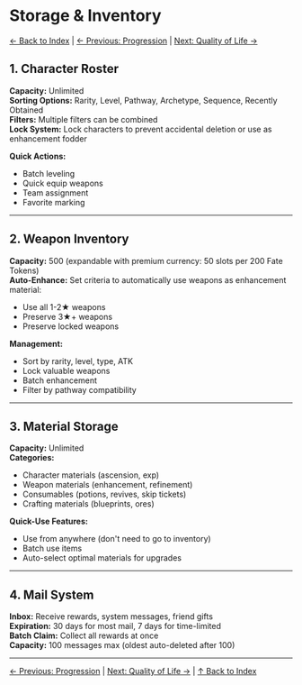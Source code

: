 # Storage & Inventory

[← Back to Index](README.md) | [← Previous: Progression](progression.md) | [Next: Quality of Life →](quality-of-life.md)

## 1. Character Roster

**Capacity:** Unlimited  
**Sorting Options:** Rarity, Level, Pathway, Archetype, Sequence, Recently Obtained  
**Filters:** Multiple filters can be combined  
**Lock System:** Lock characters to prevent accidental deletion or use as enhancement fodder

**Quick Actions:**
- Batch leveling
- Quick equip weapons
- Team assignment
- Favorite marking

---

## 2. Weapon Inventory

**Capacity:** 500 (expandable with premium currency: 50 slots per 200 Fate Tokens)  
**Auto-Enhance:** Set criteria to automatically use weapons as enhancement material:
- Use all 1-2★ weapons
- Preserve 3★+ weapons
- Preserve locked weapons

**Management:**
- Sort by rarity, level, type, ATK
- Lock valuable weapons
- Batch enhancement
- Filter by pathway compatibility

---

## 3. Material Storage

**Capacity:** Unlimited  
**Categories:**
- Character materials (ascension, exp)
- Weapon materials (enhancement, refinement)
- Consumables (potions, revives, skip tickets)
- Crafting materials (blueprints, ores)

**Quick-Use Features:**
- Use from anywhere (don't need to go to inventory)
- Batch use items
- Auto-select optimal materials for upgrades

---

## 4. Mail System

**Inbox:** Receive rewards, system messages, friend gifts  
**Expiration:** 30 days for most mail, 7 days for time-limited  
**Batch Claim:** Collect all rewards at once  
**Capacity:** 100 messages max (oldest auto-deleted after 100)

---

[← Previous: Progression](progression.md) | [Next: Quality of Life →](quality-of-life.md) | [↑ Back to Index](README.md)
